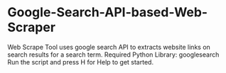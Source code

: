 # Google-Search-API-based-Web-Scraper
Web Scrape Tool uses google search API to extracts website links on search results for a search term.
Required Python Library: googlesearch
Run the script and press H for Help to get started.

